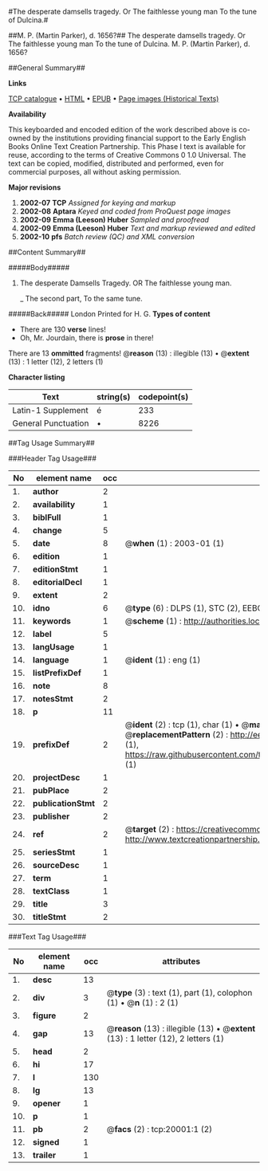 #The desperate damsells tragedy. Or The faithlesse young man To the tune of Dulcina.#

##M. P. (Martin Parker), d. 1656?##
The desperate damsells tragedy. Or The faithlesse young man To the tune of Dulcina.
M. P. (Martin Parker), d. 1656?

##General Summary##

**Links**

[TCP catalogue](http://www.ota.ox.ac.uk/tcp/)  • 
[HTML](http://tei.it.ox.ac.uk/tcp/Texts-HTML/free/A08/A08950.html)  • 
[EPUB](http://tei.it.ox.ac.uk/tcp/Texts-EPUB/free/A08/A08950.epub) • 
[Page images (Historical Texts)](https://data.historicaltexts.jisc.ac.uk/view?pubId=eebo-99854574e&pageId=eebo-99854574e-20001-1)

**Availability**

This keyboarded and encoded edition of the
	       work described above is co-owned by the institutions
	       providing financial support to the Early English Books
	       Online Text Creation Partnership. This Phase I text is
	       available for reuse, according to the terms of Creative
	       Commons 0 1.0 Universal. The text can be copied,
	       modified, distributed and performed, even for
	       commercial purposes, all without asking permission.

**Major revisions**

1. __2002-07__ __TCP__ *Assigned for keying and markup*
1. __2002-08__ __Aptara__ *Keyed and coded from ProQuest page images*
1. __2002-09__ __Emma (Leeson) Huber__ *Sampled and proofread*
1. __2002-09__ __Emma (Leeson) Huber__ *Text and markup reviewed and edited*
1. __2002-10__ __pfs__ *Batch review (QC) and XML conversion*

##Content Summary##

#####Body#####

1. The desperate Damsells Tragedy.
OR
The faithlesse young man.

    _ The second part, To the same tune.

#####Back#####
London Printed for H. G.
**Types of content**

  * There are 130 **verse** lines!
  * Oh, Mr. Jourdain, there is **prose** in there!

There are 13 **ommitted** fragments! 
 @__reason__ (13) : illegible (13)  •  @__extent__ (13) : 1 letter (12), 2 letters (1)

**Character listing**


|Text|string(s)|codepoint(s)|
|---|---|---|
|Latin-1 Supplement|é|233|
|General Punctuation|•|8226|

##Tag Usage Summary##

###Header Tag Usage###

|No|element name|occ|attributes|
|---|---|---|---|
|1.|__author__|2||
|2.|__availability__|1||
|3.|__biblFull__|1||
|4.|__change__|5||
|5.|__date__|8| @__when__ (1) : 2003-01 (1)|
|6.|__edition__|1||
|7.|__editionStmt__|1||
|8.|__editorialDecl__|1||
|9.|__extent__|2||
|10.|__idno__|6| @__type__ (6) : DLPS (1), STC (2), EEBO-CITATION (1), PROQUEST (1), VID (1)|
|11.|__keywords__|1| @__scheme__ (1) : http://authorities.loc.gov/ (1)|
|12.|__label__|5||
|13.|__langUsage__|1||
|14.|__language__|1| @__ident__ (1) : eng (1)|
|15.|__listPrefixDef__|1||
|16.|__note__|8||
|17.|__notesStmt__|2||
|18.|__p__|11||
|19.|__prefixDef__|2| @__ident__ (2) : tcp (1), char (1)  •  @__matchPattern__ (2) : ([0-9\-]+):([0-9IVX]+) (1), (.+) (1)  •  @__replacementPattern__ (2) : http://eebo.chadwyck.com/downloadtiff?vid=$1&page=$2 (1), https://raw.githubusercontent.com/textcreationpartnership/Texts/master/tcpchars.xml#$1 (1)|
|20.|__projectDesc__|1||
|21.|__pubPlace__|2||
|22.|__publicationStmt__|2||
|23.|__publisher__|2||
|24.|__ref__|2| @__target__ (2) : https://creativecommons.org/publicdomain/zero/1.0/ (1), http://www.textcreationpartnership.org/docs/. (1)|
|25.|__seriesStmt__|1||
|26.|__sourceDesc__|1||
|27.|__term__|1||
|28.|__textClass__|1||
|29.|__title__|3||
|30.|__titleStmt__|2||


###Text Tag Usage###

|No|element name|occ|attributes|
|---|---|---|---|
|1.|__desc__|13||
|2.|__div__|3| @__type__ (3) : text (1), part (1), colophon (1)  •  @__n__ (1) : 2 (1)|
|3.|__figure__|2||
|4.|__gap__|13| @__reason__ (13) : illegible (13)  •  @__extent__ (13) : 1 letter (12), 2 letters (1)|
|5.|__head__|2||
|6.|__hi__|17||
|7.|__l__|130||
|8.|__lg__|13||
|9.|__opener__|1||
|10.|__p__|1||
|11.|__pb__|2| @__facs__ (2) : tcp:20001:1 (2)|
|12.|__signed__|1||
|13.|__trailer__|1||
